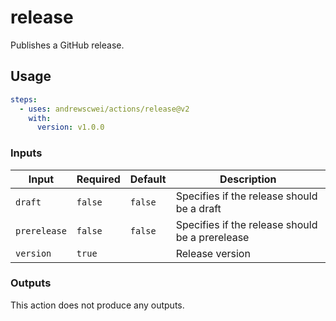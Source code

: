 # release

Publishes a GitHub release.

## Usage

```yml
steps:
  - uses: andrewscwei/actions/release@v2
    with:
      version: v1.0.0
```

### Inputs

| Input | Required | Default | Description |
| ----- | -------- | ------- | ----------- |
| `draft` | `false` | `false` | Specifies if the release should be a draft |
| `prerelease` | `false` | `false` | Specifies if the release should be a prerelease |
| `version` | `true` | | Release version |

### Outputs

This action does not produce any outputs.
